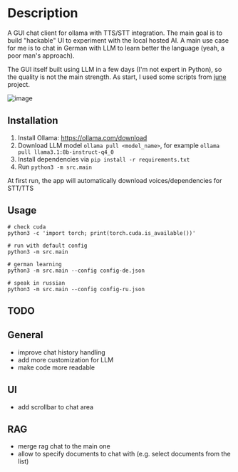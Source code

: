 # Description

A  GUI chat client for ollama with TTS/STT integration. The main goal is to build "hackable" UI to experiment with the local hosted AI. A main use case for me is to chat in German with LLM to learn better the language (yeah, a poor man's approach).

The GUI itself built using LLM in a few days (I'm not expert in Python), so the quality is not the main strength. As start, I used some scripts from [june](https://github.com/mezbaul-h/june) project.

![image](https://github.com/user-attachments/assets/f9fb5092-406c-4c38-ab1e-3b35d6363624)


## Installation

1. Install Ollama: https://ollama.com/download
2. Download LLM model `ollama pull <model_name>`, for example `ollama pull llama3.1:8b-instruct-q4_0`
3. Install dependencies via `pip install -r requirements.txt`
4. Run `python3 -m src.main`

At first run, the app will automatically download voices/dependencies for STT/TTS


## Usage

```shell
# check cuda
python3 -c 'import torch; print(torch.cuda.is_available())'

# run with default config
python3 -m src.main

# german learning
python3 -m src.main --config config-de.json

# speak in russian
python3 -m src.main --config config-ru.json
```


## TODO

## General
- improve chat history handling
- add more customization for LLM
- make code more readable

## UI
- add scrollbar to chat area

## RAG

- merge rag chat to the main one
- allow to specify documents to chat with (e.g. select documents from the list)

